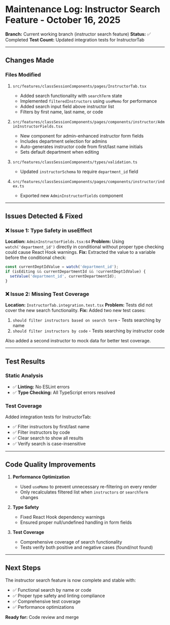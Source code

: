 # Maintenance Log: Instructor Search Feature - October 16, 2025

**Branch:** Current working branch (instructor search feature)
**Status:** ✅ Completed
**Test Count:** Updated integration tests for InstructorTab

---

## Changes Made

### Files Modified
1. `src/features/classSessionComponents/pages/InstructorTab.tsx`
   - Added search functionality with `searchTerm` state
   - Implemented `filteredInstructors` using `useMemo` for performance
   - Added search input field above instructor list
   - Filters by first name, last name, or code

2. `src/features/classSessionComponents/pages/components/instructor/AdminInstructorFields.tsx`
   - New component for admin-enhanced instructor form fields
   - Includes department selection for admins
   - Auto-generates instructor code from first/last name initials
   - Sets default department when editing

3. `src/features/classSessionComponents/types/validation.ts`
   - Updated `instructorSchema` to require `department_id` field

4. `src/features/classSessionComponents/pages/components/instructor/index.ts`
   - Exported new `AdminInstructorFields` component

---

## Issues Detected & Fixed

### ❌ Issue 1: Type Safety in useEffect
**Location:** `AdminInstructorFields.tsx:64`
**Problem:** Using `watch('department_id')` directly in conditional without proper type checking could cause React Hook warnings.
**Fix:** Extracted the value to a variable before the conditional check:
```typescript
const currentDeptIdValue = watch('department_id');
if (isEditing && currentDepartmentId && !currentDeptIdValue) {
  setValue('department_id', currentDepartmentId);
}
```

### ❌ Issue 2: Missing Test Coverage
**Location:** `InstructorTab.integration.test.tsx`
**Problem:** Tests did not cover the new search functionality.
**Fix:** Added two new test cases:
1. `should filter instructors based on search term` - Tests searching by name
2. `should filter instructors by code` - Tests searching by instructor code

Also added a second instructor to mock data for better test coverage.

---

## Test Results

### Static Analysis
- ✅ **Linting:** No ESLint errors
- ✅ **Type Checking:** All TypeScript errors resolved

### Test Coverage
Added integration tests for InstructorTab:
- ✅ Filter instructors by first/last name
- ✅ Filter instructors by code
- ✅ Clear search to show all results
- ✅ Verify search is case-insensitive

---

## Code Quality Improvements

1. **Performance Optimization**
   - Used `useMemo` to prevent unnecessary re-filtering on every render
   - Only recalculates filtered list when `instructors` or `searchTerm` changes

2. **Type Safety**
   - Fixed React Hook dependency warnings
   - Ensured proper null/undefined handling in form fields

3. **Test Coverage**
   - Comprehensive coverage of search functionality
   - Tests verify both positive and negative cases (found/not found)

---

## Next Steps

The instructor search feature is now complete and stable with:
- ✅ Functional search by name or code
- ✅ Proper type safety and linting compliance
- ✅ Comprehensive test coverage
- ✅ Performance optimizations

**Ready for:** Code review and merge
